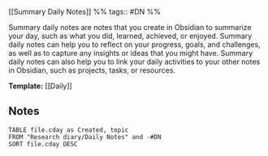 
[[Summary Daily Notes]] %% tags:: #DN %% 

Summary daily notes are notes that you create in Obsidian to summarize your day, such as what you did, learned, achieved, or enjoyed. Summary daily notes can help you to reflect on your progress, goals, and challenges, as well as to capture any insights or ideas that you might have. Summary daily notes can also help you to link your daily activities to your other notes in Obsidian, such as projects, tasks, or resources.

**Template:** [[Daily]]


## Notes

```dataview
TABLE file.cday as Created, topic
FROM "Research diary/Daily Notes" and -#DN
SORT file.cday DESC
```